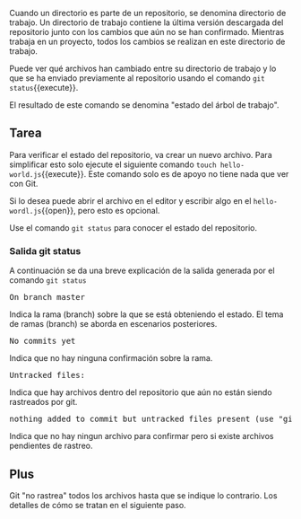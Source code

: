 Cuando un directorio es parte de un repositorio, se denomina directorio de trabajo. Un directorio de trabajo contiene la última versión descargada del repositorio junto con los cambios que aún no se han confirmado. Mientras trabaja en un proyecto, todos los cambios se realizan en este directorio de trabajo.  

Puede ver qué archivos han cambiado entre su directorio de trabajo y lo que se ha enviado previamente al repositorio usando el comando `git status`{{execute}}.  

El resultado de este comando se denomina "estado del árbol de trabajo".

## Tarea

Para verificar el estado del repositorio, va crear un nuevo archivo. Para simplificar esto solo ejecute el siguiente comando `touch hello-world.js`{{execute}}. Este comando solo es de apoyo no tiene nada que ver con Git.

Si lo desea puede abrir el archivo en el editor y escribir algo en el `hello-wordl.js`{{open}}, pero esto es opcional.

Use el comando `git status` para conocer el estado del repositorio.

### Salida git status

A continuación se da una breve explicación de la salida generada por el comando `git status` 
<pre>
On branch master
</pre>
Indica la rama (branch) sobre la que se está obteniendo el estado. El tema de ramas (branch) se aborda en escenarios posteriores.  
<pre>No commits yet</pre>
Indica que no hay ninguna confirmación sobre la rama.
<pre>Untracked files:</pre>
Indica que hay archivos dentro del repositorio que aún no están siendo rastreados por git.
<pre>nothing added to commit but untracked files present (use "git add" to track)</pre>
Indica que no hay ningun archivo para confirmar pero si existe archivos pendientes de rastreo.


## Plus
Git "no rastrea" todos los archivos hasta que se indique lo contrario. Los detalles de cómo se tratan en el siguiente paso.
